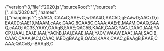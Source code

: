 {"version":3,"file":"2020.js","sourceRoot":"","sources":["../lib/2020.ts"],"names":[],"mappings":";;;AACA,iCAAuC;AAEvC,wDAA4D;AAC5D,gEAAwD;AACxD,oEAA0D;AAE1D,MAAM,cAAc,GAAG,8CAA8C,CAAA;AAErE,MAAM,OAAQ,SAAQ,cAAO;IAC3B,YAAY,OAAgB,EAAE;QAC5B,KAAK,CAAC;YACJ,GAAG,IAAI;YACP,UAAU,EAAE,IAAI;YAChB,IAAI,EAAE,IAAI;YACV,WAAW,EAAE,IAAI;SAClB,CAAC,CAAA;IACJ,CAAC;IAED,gBAAgB;QACd,KAAK,CAAC,gBAAgB,EAAE,CAAA;QACxB,mBAAqB,C